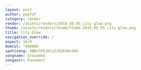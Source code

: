 ```yaml
---
layout: post
author: pepfof
category: render
render: /assets/renders/2019_08_05_city glow.png
thumb: /assets/renders/thumb/thumb-2019_08_05_city glow.png
title: City Glow
navigation_override: /
aspect: 16/9
domcol: ^000000
spotisong: 6BWchF8jHCuZ1Ebk9Av4HG
songname: Grounded
songautr: Pavement
---
```


<!--USER BEGIN 1-->

<!--USER END 1-->

<!--more-->
<!--USER BEGIN 2-->

<!--USER END 2-->

